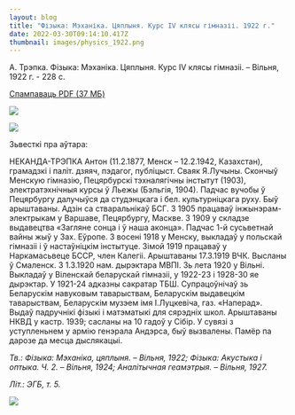 ```yaml
---
layout: blog
title: "Фізыка: Мэханіка. Цяплыня. Курс IV клясы гімназіі. 1922 г."
date: 2022-03-30T09:14:10.417Z
thumbnail: images/physics_1922.png
---
```

А. Трэпка. Фізыка: Мэханіка. Цяплыня. Курс IV клясы гімназіі. *–* Вільня, 1922 г. - 228 с.  

[Спампаваць PDF (37 МБ) ](<А. Трэпка. Фізыка: Мэханіка. Цяплыня. Курс IV клясы гімназіі. *–* Вільня*,* 1922 г.>)

<!--StartFragment-->

<!--StartFragment-->

![](blob:https://www.vilnia.com/ce922bce-bf44-4ff2-a483-fbbc31b6cdc0)

<!--EndFragment-->

![](images/physics_1922.png)

<!--EndFragment-->

Зьвесткі пра аўтара:

НЕКАНДА-ТРЭПКА Антон (11.2.1877, Менск – 12.2.1942, Казахстан), грамадзкі і паліт. дзяяч, пэдагог, публіцыст. Сваяк Я.Лучыны. Скончыў Менскую гімназію, Пецярбурскі тэхналягічны інстытут (1903), электратэхнічныя курсы ў Льежы (Бэльгія, 1904). Падчас вучобы ў Пецярбургу далучыўся да студэнцкага і бел. культурніцкага руху. Быў арыштаваны. Адзін са стваральнікаў БСГ. З 1905 працаваў інжынэрам-электрыкам у Варшаве, Пецярбургу, Маскве. З 1909 у складзе выдавецтва «Загляне сонца і ў наша аконца». Падчас 1-й сусьветнай вайны жыў у Зах. Еўропе. З восені 1918 у Менску, выкладаў у польскай гімназіі і ў настаўніцкім інстытуце. Зімой 1919 працаваў у Наркамасьвеце БССР, член Калегіі. Арыштаваны 17.3.1919 ВЧК. Высланы ў Смаленск. З 1.3.1920 нам. дырэктара МВПІ. Зь лета 1920 у Вільні. Выкладаў у Віленскай беларускай гімназіі, у 1922-23 і 1928-30 яе дырэктар. У 1921-24 адказны сакратар ТБШ. Супрацоўнічаў зь Беларускім навуковым таварыствам, Беларускім выдавецкім таварыствам, Беларускім музэем імя І.Луцкевіча, газ. «Наперад». Выдаў падручнікі фізыкі і матэматыкі для сярэдніх школ. Арыштаваны НКВД у кастр. 1939; сасланы на 10 гадоў у Сібір. У сувязі з уступленьнем у армію генэрала Андэрса, быў вызвалены. Памёр па дарозе да месца дыслякацыі.

*Тв.: Фізыка: Мэханіка, цяплыня. – Вільня, 1922; Фізыка: Акустыка і оптыка. Ч. 2. – Вільня, 1924; Аналітычная геамэтрыя. – Вільня, 1927.*

*Літ.: ЭГБ, т. 5.*

![](images/physics_1922.png)

<!--EndFragment-->